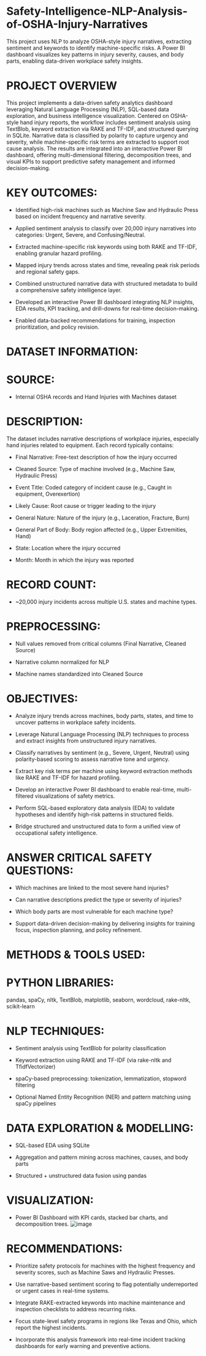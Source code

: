 # Safety-Intelligence-NLP-Analysis-of-OSHA-Injury-Narratives
This project uses NLP to analyze OSHA-style injury narratives, extracting sentiment and keywords to identify machine-specific risks. A Power BI dashboard visualizes key patterns in injury severity, causes, and body parts, enabling data-driven workplace safety insights.


# PROJECT OVERVIEW

This project implements a data-driven safety analytics dashboard leveraging Natural Language Processing (NLP), SQL-based data exploration, and business intelligence visualization. Centered on OSHA-style hand injury reports, the workflow includes sentiment analysis using TextBlob, keyword extraction via RAKE and TF-IDF, and structured querying in SQLite. Narrative data is classified by polarity to capture urgency and severity, while machine-specific risk terms are extracted to support root cause analysis. The results are integrated into an interactive Power BI dashboard, offering multi-dimensional filtering, decomposition trees, and visual KPIs to support predictive safety management and informed decision-making.

# KEY OUTCOMES:

- Identified high-risk machines such as Machine Saw and Hydraulic Press based on incident frequency and narrative severity.

- Applied sentiment analysis to classify over 20,000 injury narratives into categories: Urgent, Severe, and Confusing/Neutral.

- Extracted machine-specific risk keywords using both RAKE and TF-IDF, enabling granular hazard profiling.

- Mapped injury trends across states and time, revealing peak risk periods and regional safety gaps.

- Combined unstructured narrative data with structured metadata to build a comprehensive safety intelligence layer.

- Developed an interactive Power BI dashboard integrating NLP insights, EDA results, KPI tracking, and drill-downs for real-time decision-making.

- Enabled data-backed recommendations for training, inspection prioritization, and policy revision.


# DATASET INFORMATION:

# SOURCE:
- Internal OSHA records and Hand Injuries with Machines dataset

# DESCRIPTION:
  The dataset includes narrative descriptions of workplace injuries, especially hand injuries related to equipment. Each record typically contains:
  
- Final Narrative: Free-text description of how the injury occurred

- Cleaned Source: Type of machine involved (e.g., Machine Saw, Hydraulic Press)

- Event Title: Coded category of incident cause (e.g., Caught in equipment, Overexertion)

- Likely Cause: Root cause or trigger leading to the injury

- General Nature: Nature of the injury (e.g., Laceration, Fracture, Burn)

- General Part of Body: Body region affected (e.g., Upper Extremities, Hand)

- State: Location where the injury occurred

- Month: Month in which the injury was reported

# RECORD COUNT:
- ~20,000 injury incidents across multiple U.S. states and machine types.

# PREPROCESSING:

- Null values removed from critical columns (Final Narrative, Cleaned Source)

- Narrative column normalized for NLP

- Machine names standardized into Cleaned Source


# OBJECTIVES:

- Analyze injury trends across machines, body parts, states, and time to uncover patterns in workplace safety incidents.

- Leverage Natural Language Processing (NLP) techniques to process and extract insights from unstructured injury narratives.

- Classify narratives by sentiment (e.g., Severe, Urgent, Neutral) using polarity-based scoring to assess narrative tone and urgency.

- Extract key risk terms per machine using keyword extraction methods like RAKE and TF-IDF for hazard profiling.

- Develop an interactive Power BI dashboard to enable real-time, multi-filtered visualizations of safety metrics.

- Perform SQL-based exploratory data analysis (EDA) to validate hypotheses and identify high-risk patterns in structured fields.

- Bridge structured and unstructured data to form a unified view of occupational safety intelligence.

# ANSWER CRITICAL SAFETY QUESTIONS:
- Which machines are linked to the most severe hand injuries?

- Can narrative descriptions predict the type or severity of injuries?

- Which body parts are most vulnerable for each machine type?

- Support data-driven decision-making by delivering insights for training focus, inspection planning, and policy refinement.


# METHODS & TOOLS USED:

# PYTHON LIBRARIES:
pandas, spaCy, nltk, TextBlob, matplotlib, seaborn, wordcloud, rake-nltk, scikit-learn

# NLP TECHNIQUES:

- Sentiment analysis using TextBlob for polarity classification

- Keyword extraction using RAKE and TF-IDF (via rake-nltk and TfidfVectorizer)

- spaCy-based preprocessing: tokenization, lemmatization, stopword filtering

- Optional Named Entity Recognition (NER) and pattern matching using spaCy pipelines

# DATA EXPLORATION & MODELLING:

- SQL-based EDA using SQLite

- Aggregation and pattern mining across machines, causes, and body parts

- Structured + unstructured data fusion using pandas

# VISUALIZATION:

- Power BI Dashboard with KPI cards, stacked bar charts, and decomposition trees. 
![image](https://github.com/user-attachments/assets/8f0e7363-ee81-4666-841e-9a4ba77bd45d)



# RECOMMENDATIONS:

- Prioritize safety protocols for machines with the highest frequency and severity scores, such as Machine Saws and Hydraulic Presses.

- Use narrative-based sentiment scoring to flag potentially underreported or urgent cases in real-time systems.

- Integrate RAKE-extracted keywords into machine maintenance and inspection checklists to address recurring risks.

- Focus state-level safety programs in regions like Texas and Ohio, which report the highest incidents.

- Incorporate this analysis framework into real-time incident tracking dashboards for early warning and preventive actions.
